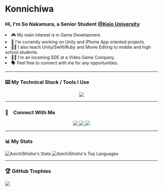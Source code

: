 # Konnichiwa

<h3>Hi, I'm So Nakamura, a Senior Student <a href="keio.ac.jp">@Keio University</a> </h3> 

<li>🎮 My main interest is in Game Development.</li>
<li>📱 I'm currently working on Unity and iPhone App oriented projects.
<li>🧑‍🏫 I also teach Unity/Swift/Ruby and Movie Editing to middle and high school students.
<li>👨‍💻 I'm an incoming SDE at a Video Game Company.
<li>🗣️ Feel free to connect with me for any opportunities.</li>

---

### ⌨️ My Technical Stack / Tools I Use
<p align="center">
  <img src="https://skillicons.dev/icons?i=unity,cs,cpp,c,swift,py,java,firebase,r,ruby,js,html,css,react,bootstrap,tailwind,p5js,processing,haskell,git,github,ae,pr,visualstudio,idea,rider,vscode,atom&perline=10" />
</p>

---

### 💬　Connect With Me

<p align="center">
  <a href="https://www.linkedin.com/in/so-nakamura-ab544a246/">
    <img src="https://skillicons.dev/icons?i=linkedin" />
  </a>
  <a href="mailto:sonakamura.aoichi@gmail.com">
    <img src="https://skillicons.dev/icons?i=gmail">
  </a>
  <a href="https://www.instagram.com/arumakanso/">
    <img src="https://skillicons.dev/icons?i=instagram" />
  </a>
</p>


---

### 📊 My Stats
![AoichiShisho's Stats](https://github-readme-stats.vercel.app/api?username=AoichiShisho&theme=blueberry&show_icons=true&hide_border=true&count_private=true)
![AoichiShisho's Top Languages](https://github-readme-stats.vercel.app/api/top-langs/?username=AoichiShisho&theme=blueberry&show_icons=true&hide_border=true&layout=compact)

---

### 🏆 GitHub Trophies
![](https://github-profile-trophy.vercel.app/?username=AoichiShisho&theme=radical&no-frame=false&no-bg=true&margin-w=4)
